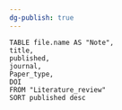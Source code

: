 ```yaml
---
dg-publish: true
---
```




```dataview 
TABLE file.name AS "Note", 
title, 
published,
journal,
Paper_type,
DOI
FROM "Literature_review"
SORT published desc 
```


